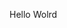 Hello Wolrd



































































































































































































































































































































































































































































































































































































































































































































































































































































































































































































































































































































































































































































































































































































































































































































































































































































































































































































































































































































































































































































































































































































































































































































































































































































































































































































































































































































































































































































































































































































































































































































































































































































































































































































































































































































































































































































































































































































































































































































































































































































































































































































































































































































































































